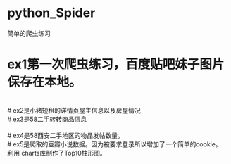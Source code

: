 # python_Spider
简单的爬虫练习

# ex1第一次爬虫练习，百度贴吧妹子图片保存在本地。
<br>
# ex2是小猪短租的详情页屋主信息以及房屋情况
<br>
# ex3是58二手转转商品信息<br>
<br>
# ex4是58西安二手地区的物品发帖数量。
<br>
# ex5是爬取的豆瓣小说数据。因为被要求登录所以增加了一个简单的cookie。 利用 charts库制作了Top10柱形图。<br>
